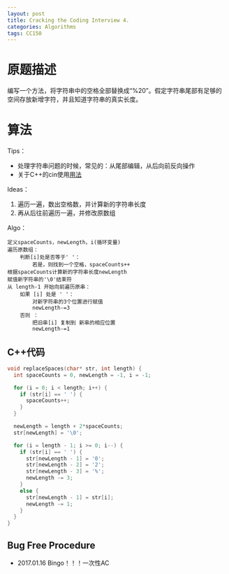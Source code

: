 ```yaml
---
layout: post
title: Cracking the Coding Interview 4.
categories: Algorithms
tags: CC150
---
```


# 原题描述

编写一个方法，将字符串中的空格全部替换成“%20”。假定字符串尾部有足够的空间存放新增字符，并且知道字符串的真实长度。

# 算法

Tips：

- 处理字符串问题的时候，常见的：从尾部编辑，从后向前反向操作
- 关于C++的cin使用[用法](http://www.cnblogs.com/AndyJee/archive/2014/07/02/3821067.html)

Ideas：

1. 遍历一遍，数出空格数，并计算新的字符串长度
2. 再从后往前遍历一遍，并修改原数组

Algo：

```
定义spaceCounts，newLength，i(循环变量)
遍历原数组：
	判断[i]处是否等于' '：
		若是，则找到一个空格，spaceCounts++
根据spaceCounts计算新的字符串长度newLength
赋值新字符串的'\0'结束符
从 length-1 开始向前遍历原串：
	如果 [i] 处是 ' '：
		对新字符串的3个位置进行赋值
		newLength-=3
	否则 ：
		把旧串[i] 复制到 新串的相应位置
		newLength-=1
```

## C++代码

```c++
void replaceSpaces(char* str, int length) {
  int spaceCounts = 0, newLength = -1, i = -1;

  for (i = 0; i < length; i++) {
    if (str[i] == ' ') {
      spaceCounts++;
    }
  }

  newLength = length + 2*spaceCounts;
  str[newLength] = '\0';

  for (i = length - 1; i >= 0; i--) {
    if (str[i] == ' ') {
      str[newLength - 1] = '0';
      str[newLength - 2] = '2';
      str[newLength - 3] = '%';
      newLength -= 3;
    }
    else {
      str[newLength - 1] = str[i];
      newLength -= 1;
    }
  }
}
```

## Bug Free Procedure

- 2017.01.16 Bingo！！！一次性AC